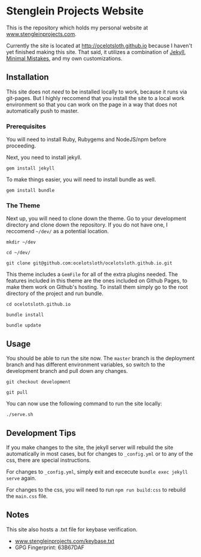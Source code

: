 # Stenglein Projects Website

This is the repository which holds my personal website at www.stengleinprojects.com.

Currently the site is located at http://ocelotsloth.github.io because I haven't yet
finished making this site. That said, it utilizes a combination of
[Jekyll](https://jekyllrb.com/), [Minimal Mistakes](https://mmistakes.github.io/minimal-mistakes/),
and my own customizations.

## Installation

This site does not *need* to be installed locally to work, because it runs via
git-pages. But I highly reccomend that you install the site to a local work
environment so that you can work on the page in a way that does not automatically
push to master.

### Prerequisites

You will need to install Ruby, Rubygems and NodeJS/npm before proceeding.

Next, you need to install jekyll.

`gem install jekyll`

To make things easier, you will need to install bundle as well.

`gem install bundle`

### The Theme

Next up, you will need to clone down the theme. Go to your development directory
and clone down the repository. If you do not have one, I reccomend `~/dev/` as a
potential location.

`mkdir ~/dev`

`cd ~/dev/`

`git clone git@github.com:ocelotsloth/ocelotsloth.github.io.git`

This theme includes a `GemFile` for all of the extra plugins needed. The
features included in this theme are the ones included on Github Pages, to make
them work on Github's hosting. To install them simply go to the root directory
of the project and run bundle.

`cd ocelotsloth.github.io`

`bundle install`

`bundle update`

## Usage

You should be able to run the site now. The `master` branch is the deployment
branch and has different environment variables, so switch to the development
branch and pull down any changes.

`git checkout development`

`git pull`

You can now use the following command to run the site locally:

`./serve.sh`

## Development Tips

If you make changes to the site, the jekyll server will rebuild the site
automatically in most cases, but for changes to `_config.yml` or to any of the
css, there are special instructions.

For changes to `_config.yml`, simply exit and excecute `bundle exec jekyll serve`
again.

For changes to the css, you will need to run `npm run build:css` to rebuild the
`main.css` file.

## Notes

This site also hosts a .txt file for keybase verification.
- www.stengleinprojects.com/keybase.txt
- GPG Fingerprint: 63B67DAF
